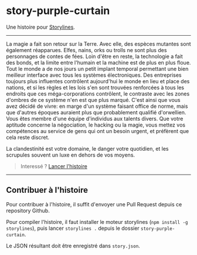 # story-purple-curtain

Une histoire pour [Storylines](https://github.com/Neamar/storylines/).

---
La magie a fait son retour sur la Terre. Avec elle, des espèces mutantes sont également réapparues. Elfes, nains, orks ou trolls ne sont plus des personnages de contes de fées. Loin d'être en reste, la technologie a fait des bonds, et la limite entre l'humain et la machine est de plus en plus floue. Tout le monde a de nos jours un petit implant temporal permettant une bien meilleur interface avec tous les systèmes électroniques. Des entreprises toujours plus influentes contrôlent aujourd'hui le monde en lieu et place des nations, et si les règles et les lois s'en sont trouvées renforcées à tous les endroits que ces méga-corporations contrôlent, le contraste avec les zones d'ombres de ce système n'en est que plus marqué. C'est ainsi que vous avez décidé de vivre: en marge d'un système faisant office de norme, mais que d'autres époques auraient plus que probablement qualifié d'orwellien. Vous êtes membre d'une équipe d'individus aux talents divers. Que votre aptitude concerne la négociation, le hacking ou la magie, vous mettez vos compétences au service de gens qui ont un besoin urgent, et préfèrent que cela reste discret. 

La clandestinité est votre domaine, le danger votre quotidien, et les scrupules souvent un luxe en dehors de vos moyens.

> Interessé ? [Lancer l'histoire](#)

---

## Contribuer à l'histoire
Pour contribuer à l'histoire, il suffit d'envoyer une Pull Request depuis ce repository Github.

Pour compiler l'histoire, il faut installer le moteur storylines (`npm install -g storylines`), puis lancer `storylines .` depuis le dossier `story-purple-curtain`.

Le JSON résultant doit être enregistré dans `story.json`.
